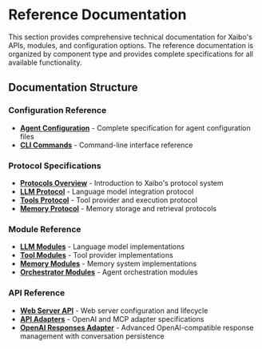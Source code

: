 # Reference Documentation

This section provides comprehensive technical documentation for Xaibo's APIs, modules, and configuration options. The reference documentation is organized by component type and provides complete specifications for all available functionality.

## Documentation Structure

### Configuration Reference
- **[Agent Configuration](agent-config.md)** - Complete specification for agent configuration files
- **[CLI Commands](cli.md)** - Command-line interface reference

### Protocol Specifications
- **[Protocols Overview](protocols/index.md)** - Introduction to Xaibo's protocol system
- **[LLM Protocol](protocols/llm.md)** - Language model integration protocol
- **[Tools Protocol](protocols/tools.md)** - Tool provider and execution protocol
- **[Memory Protocol](protocols/memory.md)** - Memory storage and retrieval protocols

### Module Reference
- **[LLM Modules](modules/llm.md)** - Language model implementations
- **[Tool Modules](modules/tools.md)** - Tool provider implementations
- **[Memory Modules](modules/memory.md)** - Memory system implementations
- **[Orchestrator Modules](modules/orchestrator.md)** - Agent orchestration modules

### API Reference
- **[Web Server API](api/server.md)** - Web server configuration and lifecycle
- **[API Adapters](api/adapters.md)** - OpenAI and MCP adapter specifications
- **[OpenAI Responses Adapter](api/openai-responses-adapter.md)** - Advanced OpenAI-compatible response management with conversation persistence